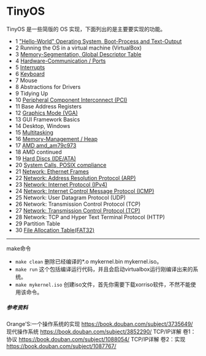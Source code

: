 # TinyOS

TinyOS 是一些简版的 OS 实现，下面列出的是主要要实现的功能。

- 1     ["Hello-World" Operating System, Boot-Process and Text-Output](./doc/1/1.md)
- 2	    Running the OS in a virtual machine (VirtualBox)
- 3	    [Memory-Segmentation, Global Descriptor Table](./doc/3/3.md)
- 4	    [Hardware-Communication / Ports](./doc/4/4.md)
- 5	    [Interrupts](./doc/5/5.md)
- 6	    [Keyboard](./doc/6.6.md)
- 7	    Mouse
- 8	    Abstractions for Drivers
- 9	    Tidying Up
- 10    [Peripheral Component Interconnect (PCI)](./doc/10/10.md)
- 11	Base Address Registers
- 12	[Graphics Mode (VGA)](./doc/12/12.md)
- 13	GUI Framework Basics
- 14	Desktop, Windows
- 15	[Multitasking](./doc/15/15.md)
- 16	[Memory-Management / Heap](./doc/16/16.md)
- 17	[AMD amd_am79c973](./doc/17/17.md)
- 18	AMD continued
- 19	[Hard Discs (IDE/ATA)](./doc/19/19.md)
- 20	[System Calls, POSIX compliance](./doc/20/20.md)
- 21	[Network: Ethernet Frames](./doc/21/21.md)
- 22	[Network: Address Resolution Protocol (ARP)](./doc/22/22.md)
- 23	[Network: Internet Protocol (IPv4)](./doc/23/23.md)
- 24	[Network: Internet Control Message Protocol (ICMP)](./doc/23/23.md)
- 25	Network: User Datagram Protocol (UDP)
- 26	Network: Transmission Control Protocol (TCP)
- 27	[Network: Transmission Control Protocol (TCP)](./doc/24/24.md)
- 28	Network: TCP and Hyper Text Terminal Protocol (HTTP)
- 29    Partition Table
- 30    [File Allocation Table(FAT32)](./doc/30/30.md)
-------------------------
make命令
- `make clean`  删除已经编译的*.o mykernel.bin mykernel.iso。
- `make run`    这个包括编译运行代码，并且会启动virtualbox运行刚编译出来的系统。
- `make mykernel.iso`  创建iso文件，首先你需要下载xorriso软件，不然不能使用该命令。

##### 参考资料

Orange'S:一个操作系统的实现 https://book.douban.com/subject/3735649/
现代操作系统 https://book.douban.com/subject/3852290/
TCP/IP详解 卷1：协议 https://book.douban.com/subject/1088054/
TCP/IP详解 卷2：实现 https://book.douban.com/subject/1087767/
